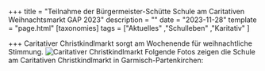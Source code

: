 +++
title = "Teilnahme der Bürgermeister-Schütte Schule am Caritativen Weihnachtsmarkt GAP 2023"
description = ""
date = "2023-11-28"
template = "page.html"
[taxonomies]
tags = ["Aktuelles" ,"Schulleben" ,"Karitativ" ]

+++
Caritativer Christkindlmarkt sorgt am Wochenende für weihnachtliche Stimmung.
![Caritativer Christkindlmarkt](https://volksschule-partenkirchen.de/posts/20231128/images/Christkindlmarkt00004.JPG)
Folgende Fotos zeigen die Schule am Caritativen Christkindlmarkt in Garmisch-Partenkirchen:
<!-- more -->

